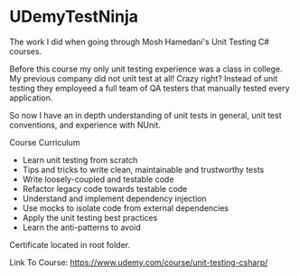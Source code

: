 # UDemyTestNinja
The work I did when going through Mosh Hamedani's Unit Testing C# courses.

Before this course my only unit testing experience was a class in college. My previous company did not unit test at all! Crazy right? Instead of unit testing they employeed a full team of QA testers that manually tested every application.

So now I have an in depth understanding of unit tests in general, unit test conventions, and experience with NUnit.

Course Curriculum
 * Learn unit testing from scratch
 * Tips and tricks to write clean, maintainable and trustworthy tests
 * Write loosely-coupled and testable code
 * Refactor legacy code towards testable code
 * Understand and implement dependency injection
 * Use mocks to isolate code from external dependencies
 * Apply the unit testing best practices
 * Learn the anti-patterns to avoid

Certificate located in root folder.

Link To Course: https://www.udemy.com/course/unit-testing-csharp/

